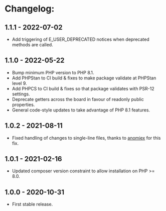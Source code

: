# Changelog:

## 1.1.1 - 2022-07-02

* Add triggering of E_USER_DEPRECATED notices when deprecated methods are called.


## 1.1.0 - 2022-05-22

* Bump minimum PHP version to PHP 8.1.
* Add PHPStan to CI build & fixes to make package validate at PHPStan level 9.
* Add PHPCS to CI build & fixes so that package validates with PSR-12 settings.
* Deprecate getters across the board in favour of readonly public properties.
* General code-style updates to take advantage of PHP 8.1 features.

## 1.0.2 - 2021-08-11

* Fixed handling of changes to single-line files, thanks to [anomiex](https://github.com/anomiex) for this fix.  


## 1.0.1 - 2021-02-16

* Updated composer version constraint to allow installation on PHP >= 8.0.


## 1.0.0 - 2020-10-31

* First stable release.
